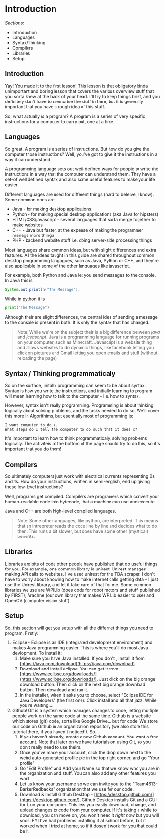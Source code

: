 # Introduction

*Sections:*
* Introduction
* Languages
* Syntax/Thinking
* Compilers
* Libraries
* Setup


## Introduction
Yay! You made it to the first lesson!
This lesson is that obligatory kinda unimportant and boring lesson that covers the various overview stuff that you sorta knew at the back of your head. I'll try to keep things brief, and you definitely don't have to memorise the stuff in here, but it is generally important that you have a rough idea of this stuff.

So, what actually *is* a program?
A program is a series of very specific instructions for a computer to carry out, one at a time.


## Languages
So great. A program is a series of instructions. But how do you give the computer those instructions? Well, you've got to give it the instructions in a way it can understand.

A programming language sets out well-defined ways for people to write the instructions in a way that the computer can understand them. They have a set-of well defined syntax and also some useful features to make your life easier.

Different languages are used for different things (hard to beleive, I know). Some common ones are:
 * Java - for making desktop applications
 * Python - for making special desktop applications (aka Java for hipsters)
 * HTML/CSS/javascript - several languages that sorta merge together to make websites
 * C++ - Java but faster, at the expense of making the programmer manage more things
 * PHP - backend website stuff i.e. doing server-side processing things
 
 Most languages share common ideas, but with slight differences and extra features.
 All the ideas taught in this guide are shared throughout common desktop programming langagues, such as Java, Python or C++, and they're also applicable in some of the other languages like javascript.

For example, both Python and Java let you send messages to the console. In Java this is
```Java
System.out.println("The Message");
```
While in python it is
```python
print("The Message")
```

Although their are slight differences, the central idea of sending a message to the console is present in both. It is only the syntax that has changed.
 
 > Note: While we're on the subject their is a big difference between *java* and *javascript*. Java is a programming language for running programs on your computer, such as Minecraft. Javascript is a website thing and allows websites to do dynamic things, like facebook letting you click on pictures and Gmail letting you open emails and stuff (without reloading the page)

 
 ## Syntax / Thinking programmaticaly
 So on the surface, initally programming can seem to be about syntax. Syntax is how you write the instructions, and initially learning to program will mean learning how to talk to the computer - i.e. how to syntax.
 
 However, syntax isn't really programming. Programming is about thinking logically about solving problems, and the tasks needed to do so. We'll cover this more in Algorithims, but esentially most of programming is:
 ```
 I want computer to do x.
 What steps do I tell the computer to do such that it does x?
 ```
 
 It's important to learn how to think programmaticaly, solving problems logically. The activiteis at the bottom of the page should try to do this, so it's important that you do them!

 
 ## Compilers
 So ultimately computers just work with electrical currents representing 0s and 1s. How do your instructions, written in semi-english, end up giving these low-level instructions?
 
 Well, programs get compiled. Compilers are programers which convert your human-readable code into bytecode, that a machine can use and execute.
 
Java and C++ are both high-level compiled languages.

> Note: Some other languages, like python, are interpreted. This means that an intrepreter reads the code line by line and decides what to do then. This runs a bit slower, but does have some other (mystical) benefits.


## Libraries
Libraries are bits of code other people have published that do useful things for you.
For example, one common library is unirest. Unirest manages making API calls to websites. I've used unirest for the TBA scraper. I don't have to worry about knowing how to make internet calls getting data - I just use the Unirest library, and let it take care of that for me.
Some common libraries we use are WPILib (does code for robot motors and stuff, published by FIRST), Arachne (our own library that makes WPILib easier to use) and OpenCV (computer vision stuff).


## Setup
So, this section will get you setup with all the differnet things you need to program. Firstly:
1. Eclipse - Eclipse is an IDE (integrated development environment) and makes Java programming easier. This is where you'll do most Java devlopment. To Install it:
	1. Make sure you have Java installed. If you don't , install it from [https://java.com/download](https://java.com/download)
	2. Download and install eclipse. You can get it from [https://www.eclipse.org/downloads/](https://www.eclipse.org/downloads/). Just click on the big orange download button. Then click on the next big orange download button. Then download and run it.
	3. In the installer, when it asks you to choose, select "Eclipse IDE for Java Developers" (the first one). Click install and all that jazz. While you're waiting....
2. Github! Git is a system which manages changes to code, letting multiple people work on the same code at the same time. Github is a website which stores (git) code, sorta like Google Drive... but for code. We store our code on Github in an organization repository (we also store this tutorial there, if you haven't noticed!). So...
	1. If you haven't already, create a new Github account. You want a free account. Note that later on we have tutorials on using Git, so you don't really need to use theirs.
	2. Once you've made your account, click the drop down next to the weird auto-generated profile pic in the top right corner, and go "Your profile"
	3. Go "Edit Profile" and Add your Name so that we know who you are in the organization and stuff. You can also add any other features you want.
	4. Let us know your username so we can invite you to the "Team4613-BarkerRedbacks" organization that we use for our code.
	5. Download & Install Github Desktop - [https://desktop.github.com/](https://desktop.github.com/). Github Desktop installs Git and a GUI for it on your computer. This lets you easily download, change, and upload changes to code from your computer. If it's taking a while to download, you can move on, you won't need it *right now* but you will soon. FYI I've had problems installing it at school before, but it worked when I tried at home, so if it dosen't work for you that could be it.
